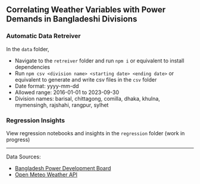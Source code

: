## Correlating Weather Variables with Power Demands in Bangladeshi Divisions

### Automatic Data Retreiver

In the <code>data</code> folder,

- Navigate to the `retreiver` folder and run `npm i` or equivalent to install dependencies
- Run `npm csv <division name> <starting date> <ending date>` or equivalent to generate and write csv files in the `csv` folder
- Date format: yyyy-mm-dd
- Allowed range: 2016-01-01 to 2023-09-30
- Division names: barisal, chittagong, comilla, dhaka, khulna, mymensingh, rajshahi, rangpur, sylhet

### Regression Insights

View regression notebooks and insights in the <code>regression</code> folder (work in progress)

---

Data Sources:

- [Bangladesh Power Development Board](http://119.40.95.168/bpdb/area_wise_demand)
- [Open Meteo Weather API](https://open-meteo.com/)
